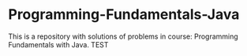 # Programming-Fundamentals-Java
This is a repository with solutions of problems in course: Programming Fundamentals with Java.
TEST
